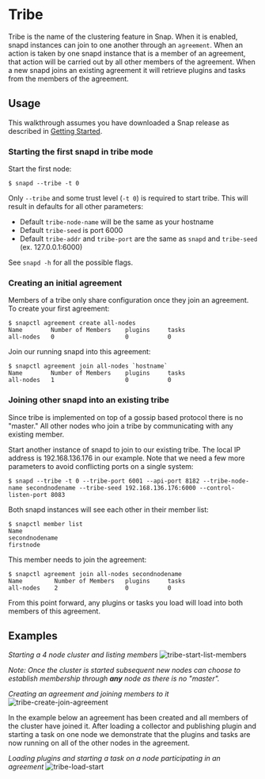 <!--
http://www.apache.org/licenses/LICENSE-2.0.txt


Copyright 2015 Intel Corporation

Licensed under the Apache License, Version 2.0 (the "License");
you may not use this file except in compliance with the License.
You may obtain a copy of the License at

    http://www.apache.org/licenses/LICENSE-2.0

Unless required by applicable law or agreed to in writing, software
distributed under the License is distributed on an "AS IS" BASIS,
WITHOUT WARRANTIES OR CONDITIONS OF ANY KIND, either express or implied.
See the License for the specific language governing permissions and
limitations under the License.
-->

# Tribe

Tribe is the name of the clustering feature in Snap.  When it is enabled, snapd instances can join to one another through an `agreement`. When an action is taken by one snapd instance that is a member of an agreement, that action will be carried out by all other members of the agreement. When a new snapd joins an existing agreement it will retrieve plugins and tasks from the members of the agreement.

## Usage
This walkthrough assumes you have downloaded a Snap release as described in [Getting Started](../README.md#getting-started).

### Starting the first snapd in tribe mode

Start the first node:
```
$ snapd --tribe -t 0
```

Only `--tribe` and some trust level (`-t 0`) is required to start tribe. This will result in defaults for all other parameters:
* Default `tribe-node-name` will be the same as your hostname
* Default `tribe-seed` is port 6000
* Default `tribe-addr` and `tribe-port` are the same as `snapd` and `tribe-seed` (ex. 127.0.0.1:6000)

See `snapd -h` for all the possible flags.

### Creating an initial agreement

Members of a tribe only share configuration once they join an agreement. To create your first agreement:
```
$ snapctl agreement create all-nodes
Name 	    Number of Members 	 plugins 	 tasks
all-nodes 	0 			         0 		     0
```

Join our running snapd into this agreement:
```
$ snapctl agreement join all-nodes `hostname`
Name 	    Number of Members 	 plugins 	 tasks
all-nodes 	1 			         0   		 0
```

### Joining other snapd into an existing tribe
Since tribe is implemented on top of a gossip based protocol there is no "master." All other nodes who join a tribe by communicating with any existing member.

Start another instance of snapd to join to our existing tribe. The local IP address is 192.168.136.176 in our example. Note that we need a few more parameters to avoid conflicting ports on a single system:
```
$ snapd --tribe -t 0 --tribe-port 6001 --api-port 8182 --tribe-node-name secondnodename --tribe-seed 192.168.136.176:6000 --control-listen-port 8083
```

Both snapd instances will see each other in their member list:
```
$ snapctl member list
Name
secondnodename
firstnode
```

This member needs to join the agreement:
```
$ snapctl agreement join all-nodes secondnodename
Name 		 Number of Members 	 plugins 	 tasks
all-nodes 	 2       			 0 		     0
```

From this point forward, any plugins or tasks you load will load into both members of this agreement.


## Examples

*Starting a 4 node cluster and listing members*
![tribe-start-list-members](http://i.giphy.com/xTk9ZZFdTeIFBFZgPu.gif)

*Note: Once the cluster is started subsequent new nodes can choose to establish
membership through **any** node as there is no "master".*


*Creating an agreement and joining members to it*
![tribe-create-join-agreement](http://i.giphy.com/d2YTZ5P1N0Gh4WJ2.gif)

In the example below an agreement has been created and all members of the
cluster have joined it.  After loading a collector and publishing
plugin and starting a task on one node we demonstrate that the plugins and
tasks are now running on all of the other nodes in the agreement.        


*Loading plugins and starting a task on a node participating in an agreement*
![tribe-load-start](http://i.giphy.com/3o8doZ9e9MX6ZOH4Iw.gif)
